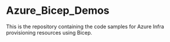 # Azure_Bicep_Demos
This is the repository containing the code samples for Azure Infra provisioning resources using Bicep. 
